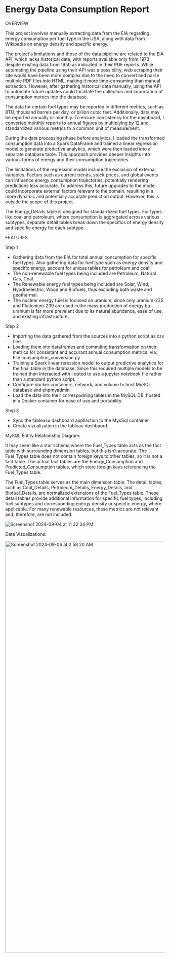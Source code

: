# Energy Data Consumption Report

OVERVIEW

This project involves manually extracting data from the EIA regarding energy consumption per fuel type in the USA, along with data from Wikipedia on energy density and specific energy.

The project's limitations and those of the data pipeline are related to the EIA API, which lacks historical data, with reports available only from 1973 despite existing data from 1950 as indicated in their PDF reports. While automating the pipeline using their API was a possibility, web scraping their site would have been more complex due to the need to convert and parse multiple PDF files into HTML, making it more time-consuming than manual extraction. However, after gathering historical data manually, using the API to automate future updates could facilitate the collection and importation of consumption metrics into the database.

The data for certain fuel types may be reported in different metrics, such as BTU, thousand barrels per day, or billion cubic feet. Additionally, data may be reported annually or monthly. To ensure consistency for the dashboard, I converted monthly reports to annual figures by multiplying by 12 and standardized various metrics to a common unit of measurement.

During the data processing phase before analytics, I loaded the transformed consumption data into a Spark DataFrame and trained a linear regression model to generate predictive analytics, which were then loaded into a separate database table. This approach provides deeper insights into various forms of energy and their consumption trajectories.

The limitations of the regression model include the exclusion of external variables. Factors such as current trends, stock prices, and global events can influence energy consumption trajectories, potentially rendering predictions less accurate. To address this, future upgrades to the model could incorporate external factors relevant to the domain, resulting in a more dynamic and potentially accurate prediction output. However, this is outside the scope of this project.

The Energy_Details table is designed for standardized fuel types. For types like coal and petroleum, where consumption is aggregated across various subtypes, separate detail tables break down the specifics of energy density and specific energy for each subtype.


FEATURES

Step 1
- Gathering data from the EIA for total annual consumption for specific fuel types. Also gathering data for fuel type such as energy density and specific energy, account for unique tables for petroleum and coal.
- The non-renewable fuel types being included are Petroleum, Natural Gas, Coal.
- The Renewable energy fuel types being included are Solar, Wind, Hyodroelectric, Wood and Biofuels, thus excluding both waste and geothermal.
- The nuclear energy fuiel is focused on uranium, since only uranium-235 and Plutionium-239 are used in the mass production of energy bu uranium is far more prevelant due to its natural abundance, ease of use, and existing infrastructure.

Step 2
- Importing the data gathered from the sources into a python script as csv files.
- Loading them into dataframes and commiting transformation on their metrics for consistant and accurant annual consumption metrics. via: File consumption_conversion.py
- Training a Spark linear reression model to output predictive analytics for the final table in the database. Since this required multiple models to be trained then interacted with I opted to use a jupyter notebook file rather than a standard python script.
- Configure docker containers, network, and volume to host MySQL database and phpmyadmin.
- Load the data into their correspodning tables in the MySQL DB, hosted in a Docker container for ease of use and portability.

Step 3
- Sync the tableasu dashboard appliaction to the MysSql container.
- Create vizualization in the tableau dashbaord.

MySQL Entity Relationship Diagram:

It may seem like a star schema where the Fuel_Types table acts as the fact table with surrounding dimension tables, but this isn’t accurate. The Fuel_Types table does not contain foreign keys to other tables, so it is not a fact table. The actual fact tables are the Energy_Consumption and Predicted_Consumption tables, which store foreign keys referencing the Fuel_Types table.

The Fuel_Types table serves as the main dimension table. The detail tables, such as Coal_Details, Petroleum_Details, Energy_Details, and Biofuel_Details, are normalized extensions of the Fuel_Types table. These detail tables provide additional information for specific fuel types, including fuel subtypes and corresponding energy density or specific energy, where applicable. For many renewable resources, these metrics are not relevant and, therefore, are not included.

![Screenshot 2024-09-04 at 11 32 34 PM](https://github.com/user-attachments/assets/d119e7be-ff1b-4eee-98ae-9a75e1419a01)





Data Vizualizations:

<img width="1299" alt="Screenshot 2024-09-06 at 2 58 20 AM" src="https://github.com/user-attachments/assets/f271abe2-91b9-414d-a736-92614390a124">




